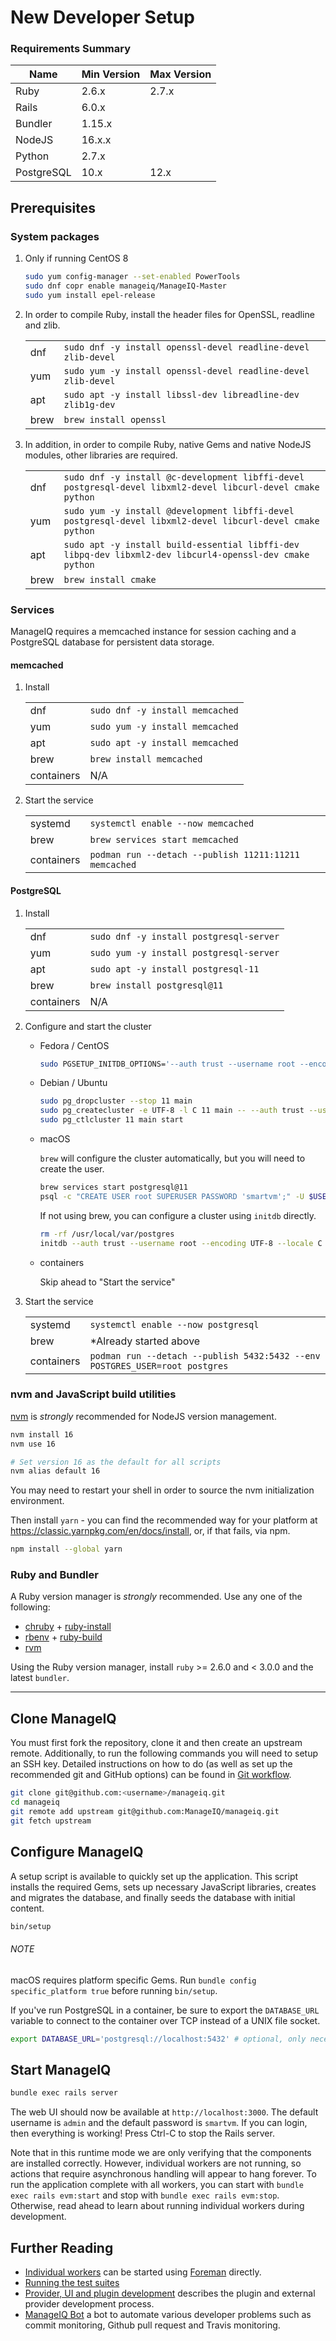 # New Developer Setup

### Requirements Summary

| **Name**   | **Min Version** | **Max Version** |
| ---------- | --------------- | --------------- |
| Ruby       | 2.6.x           | 2.7.x           |
| Rails      | 6.0.x           |                 |
| Bundler    | 1.15.x          |                 |
| NodeJS     | 16.x.x          |                 |
| Python     | 2.7.x           |                 |
| PostgreSQL | 10.x            | 12.x            |

## Prerequisites

### System packages

1. Only if running CentOS 8

   ```bash
   sudo yum config-manager --set-enabled PowerTools
   sudo dnf copr enable manageiq/ManageIQ-Master
   sudo yum install epel-release
   ```

2. In order to compile Ruby, install the header files for OpenSSL, readline and zlib.

   |      |     |
   | ---- | --- |
   | dnf  | `sudo dnf -y install openssl-devel readline-devel zlib-devel` |
   | yum  | `sudo yum -y install openssl-devel readline-devel zlib-devel` |
   | apt  | `sudo apt -y install libssl-dev libreadline-dev zlib1g-dev` |
   | brew | `brew install openssl` |

3. In addition, in order to compile Ruby, native Gems and native NodeJS modules, other libraries are required.

   |      |     |
   | ---- | --- |
   | dnf  | `sudo dnf -y install @c-development libffi-devel postgresql-devel libxml2-devel libcurl-devel cmake python` |
   | yum  | `sudo yum -y install @development libffi-devel postgresql-devel libxml2-devel libcurl-devel cmake python` |
   | apt  | `sudo apt -y install build-essential libffi-dev libpq-dev libxml2-dev libcurl4-openssl-dev cmake python` |
   | brew | `brew install cmake` |

### Services

ManageIQ requires a memcached instance for session caching and a PostgreSQL database for persistent data storage.

#### memcached

1. Install

   |            |     |
   | ---------- | --- |
   | dnf        | `sudo dnf -y install memcached` |
   | yum        | `sudo yum -y install memcached` |
   | apt        | `sudo apt -y install memcached` |
   | brew       | `brew install memcached` |
   | containers | N/A |

2. Start the service

   |            |     |
   | ---------- | --- |
   | systemd    | `systemctl enable --now memcached` |
   | brew       | `brew services start memcached` |
   | containers | `podman run --detach --publish 11211:11211 memcached` |

#### PostgreSQL

1. Install

   |            |     |
   | ---------- | --- |
   | dnf        | `sudo dnf -y install postgresql-server` |
   | yum        | `sudo yum -y install postgresql-server` |
   | apt        | `sudo apt -y install postgresql-11` |
   | brew       | `brew install postgresql@11` |
   | containers | N/A |

2. Configure and start the cluster

   * Fedora / CentOS

     ```bash
     sudo PGSETUP_INITDB_OPTIONS='--auth trust --username root --encoding UTF-8 --locale C' postgresql-setup --initdb
     ```

   * Debian / Ubuntu

     ```bash
     sudo pg_dropcluster --stop 11 main
     sudo pg_createcluster -e UTF-8 -l C 11 main -- --auth trust --username root
     sudo pg_ctlcluster 11 main start
     ```

   * macOS

     `brew` will configure the cluster automatically, but you will need to create the user.

     ```bash
     brew services start postgresql@11
     psql -c "CREATE USER root SUPERUSER PASSWORD 'smartvm';" -U $USER -d template1
     ```

     If not using brew, you can configure a cluster using `initdb` directly.

     ```bash
     rm -rf /usr/local/var/postgres
     initdb --auth trust --username root --encoding UTF-8 --locale C /usr/local/var/postgres
     ```

   * containers

     Skip ahead to "Start the service"

2. Start the service

   |            |     |
   | ---------- | --- |
   | systemd    | `systemctl enable --now postgresql` |
   | brew       | *Already started above |
   | containers | `podman run --detach --publish 5432:5432 --env POSTGRES_USER=root postgres` |

### nvm and JavaScript build utilities

[nvm](https://github.com/nvm-sh/nvm) is *strongly* recommended for NodeJS version management.

```bash
nvm install 16
nvm use 16

# Set version 16 as the default for all scripts
nvm alias default 16
```

You may need to restart your shell in order to source the nvm initialization environment.

Then install `yarn` - you can find the recommended way for your platform at https://classic.yarnpkg.com/en/docs/install, or, if that fails, via npm.

```bash
npm install --global yarn
```

### Ruby and Bundler

A Ruby version manager is *strongly* recommended. Use any one of the following:

* [chruby](https://github.com/postmodern/chruby) + [ruby-install](https://github.com/postmodern/ruby-install)
* [rbenv](https://github.com/rbenv/rbenv) + [ruby-build](https://github.com/rbenv/ruby-build#readme)
* [rvm](http://rvm.io/)

Using the Ruby version manager, install `ruby` >= 2.6.0 and < 3.0.0 and the latest `bundler`.

---

## Clone ManageIQ

You must first fork the repository, clone it and then create an upstream remote. Additionally, to run the following commands you will need to setup an SSH key. Detailed instructions on how to do (as well as set up the recommended git and GitHub options) can be found in [Git workflow](developer_setup/git_workflow.md). 

```bash
git clone git@github.com:<username>/manageiq.git
cd manageiq
git remote add upstream git@github.com:ManageIQ/manageiq.git
git fetch upstream
```

## Configure ManageIQ

A setup script is available to quickly set up the application. This script installs the required Gems, sets up necessary JavaScript libraries, creates and migrates the database, and finally seeds the database with initial content.

```bash
bin/setup
```

###### NOTE

macOS requires platform specific Gems. Run `bundle config specific_platform true` before running `bin/setup`.

If you've run PostgreSQL in a container, be sure to export the `DATABASE_URL` variable to connect to the container over TCP instead of a UNIX file socket.

```bash
export DATABASE_URL='postgresql://localhost:5432' # optional, only necessary if PostgreSQL is running in a container
```

## Start ManageIQ

```bash
bundle exec rails server
```

The web UI should now be available at `http://localhost:3000`. The default username is `admin` and the default password is `smartvm`.  If you can login, then everything is working!  Press Ctrl-C to stop the Rails server.

Note that in this runtime mode we are only verifying that the components are installed correctly.  However, individual workers are not running, so actions that require asynchronous handling will appear to hang forever.  To run the application complete with all workers, you can start with `bundle exec rails evm:start` and stop with `bundle exec rails evm:stop`.  Otherwise, read ahead to learn about running individual workers during development.

## Further Reading

* [Individual workers](developer_setup/foreman.md) can be started using [Foreman](https://ddollar.github.io/foreman) directly.
* [Running the test suites](developer_setup/running_test_suites.md)
* [Provider, UI and plugin development](developer_setup/plugins.md) describes the plugin and external provider development process.
* [ManageIQ Bot](https://github.com/ManageIQ/miq_bot#manageiq-bot) a bot to automate various developer problems such as commit monitoring, Github pull request and Travis monitoring.
